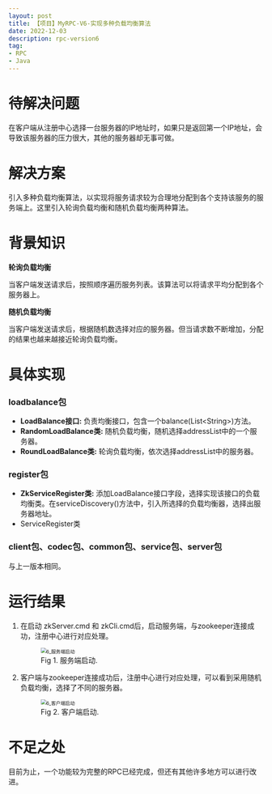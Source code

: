 ```yaml
---
layout: post
title: 【项目】MyRPC-V6-实现多种负载均衡算法
date: 2022-12-03
description: rpc-version6
tag:
- RPC
- Java
---
```


# 待解决问题

在客户端从注册中心选择一台服务器的IP地址时，如果只是返回第一个IP地址，会导致该服务器的压力很大，其他的服务器却无事可做。

# 解决方案

引入多种负载均衡算法，以实现将服务请求较为合理地分配到各个支持该服务的服务端上。这里引入轮询负载均衡和随机负载均衡两种算法。

# 背景知识

**轮询负载均衡**

当客户端发送请求后，按照顺序遍历服务列表。该算法可以将请求平均分配到各个服务器上。

**随机负载均衡**

当客户端发送请求后，根据随机数选择对应的服务器。但当请求数不断增加，分配的结果也越来越接近轮询负载均衡。

# 具体实现

### loadbalance包

* **LoadBalance接口:** 负责均衡接口，包含一个balance(List<String\>)方法。
* **RandomLoadBalance类:** 随机负载均衡，随机选择addressList中的一个服务器。
* **RoundLoadBalance类:** 轮询负载均衡，依次选择addressList中的服务器。

### register包

* **ZkServiceRegister类:** 添加LoadBalance接口字段，选择实现该接口的负载均衡类。在serviceDiscovery()方法中，引入所选择的负载均衡器，选择出服务器地址。
* ServiceRegister类

### client包、codec包、common包、service包、server包

与上一版本相同。

# 运行结果

1. 在启动 zkServer.cmd 和 zkCli.cmd后，启动服务端，与zookeeper连接成功，注册中心进行对应处理。
    <figure>
        <img src="https://s1.ax1x.com/2023/06/26/pCUsYRS.png" alt="6_服务端启动" style="zoom: 67%;" >
        <figcaption>Fig 1. 服务端启动.</figcaption>
    </figure>

2. 客户端与zookeeper连接成功后，注册中心进行对应处理，可以看到采用随机负载均衡，选择了不同的服务器。
    <figure>
        <img src="https://s1.ax1x.com/2023/06/26/pCUstxg.png" alt="6_客户端启动" style="zoom: 67%;" >
        <figcaption>Fig 2. 客户端启动.</figcaption>
    </figure>

# 不足之处

目前为止，一个功能较为完整的RPC已经完成，但还有其他许多地方可以进行改进。
